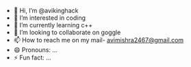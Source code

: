 - 👋 Hi, I’m @avikinghack
- 👀 I’m interested in coding
- 🌱 I’m currently learning c++
- 💞️ I’m looking to collaborate on goggle 
- 📫 How to reach me on my mail- avimishra2467@gmail.com
- 😄 Pronouns: ...
- ⚡ Fun fact: ...

<!---
avikinghack/avikinghack is a ✨ special ✨ repository because its `README.md` (this file) appears on your GitHub profile.
You can click the Preview link to take a look at your changes.
--->

